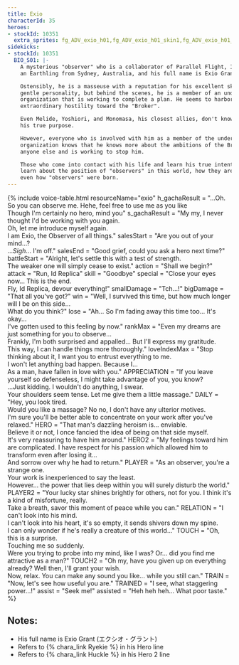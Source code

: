 ```yaml
---
title: Exio
characterId: 35
heroes:
- stockId: 10351
  extra_sprites: fg_ADV_exio_h01,fg_ADV_exio_h01_skin1,fg_ADV_exio_h01_skin2
sidekicks:
- stockId: 10351
  BIO_S01: |-
    A mysterious "observer" who is a collaborator of Parallel Flight, Inc. Exio is
    an Earthling from Sydney, Australia, and his full name is Exio Grant.

    Ostensibly, he is a masseuse with a reputation for his excellent skills and
    gentle personality, but behind the scenes, he is a member of an underground
    organization that is working to complete a plan. He seems to harbor
    extraordinary hostility toward the "Broker".

    Even Melide, Yoshiori, and Monomasa, his closest allies, don't know much about
    his true purpose.

    However, everyone who is involved with him as a member of the underground
    organization knows that he knows more about the ambitions of the Broker than
    anyone else and is working to stop him.

    Those who come into contact with his life and learn his true intentions will
    learn about the position of "observers" in this world, how they are treated, and
    even how "observers" were born.
---
```


{% include voice-table.html resourceName="exio"
h_gachaResult = "...Oh. So you can observe me. Hehe, feel free to use me as you like<br>Though I'm certainly no hero, mind you"
s_gachaResult = "My my, I never thought I'd be working with you again.<br>Oh, let me introduce myself again.<br>I am Exio, the Observer of all things."
salesStart = "Are you out of your mind...?<br>...*Sigh*... I'm off."
salesEnd = "Good grief, could you ask a hero next time?"
battleStart = "Alright, let's settle this with a test of strength.<br>The weaker one will simply cease to exist."
action = "Shall we begin?"
attack = "Run, Id Replica"
skill = "Goodbye"
special = "Close your eyes now... This is the end.<br>Fly, Id Replica, devour everything!"
smallDamage = "Tch...!"
bigDamage = "That all you've got?"
win = "Well, I survived this time, but how much longer will I be on this side...<br> What do you think?"
lose = "Ah... So I'm fading away this time too... It's okay...<br>I've gotten used to this feeling by now."
rankMax = "Even my dreams are just something for you to observe...<br>Frankly, I'm both surprised and appalled... But I'll express my gratitude.<br>This way, I can handle things more thoroughly."
loveIndexMax = "Stop thinking about it, I want you to entrust everything to me.<br>I won't let anything bad happen. Because I…<br>As a man, have fallen in love with you."
APPRECIATION = "If you leave yourself so defenseless, I might take advantage of you, you know?<br>...Just kidding. I wouldn't do anything, I swear.<br>Your shoulders seem tense. Let me give them a little massage."
DAILY = "Hey, you look tired.<br>Would you like a massage? No no, I don't have any ulterior motives.<br>I'm sure you'll be better able to concentrate on your work after you've relaxed."
HERO = "That man's dazzling heroism is... enviable.<br>Believe it or not, I once fancied the idea of being on that side myself.<br>It's very reassuring to have him around."
HERO2 = "My feelings toward him are complicated. I have respect for his passion which allowed him to transform even after losing it...<br>And sorrow over why he had to return."
PLAYER = "As an observer, you're a strange one.<br>Your work is inexperienced to say the least.<br>However... the power that lies deep within you will surely disturb the world."
PLAYER2 = "Your lucky star shines brightly for others, not for you. I think it's a kind of misfortune, really.<br>Take a breath, savor this moment of peace while you can."
RELATION = "I can't look into his mind.<br>I can't look into his heart, it's so empty, it sends shivers down my spine.<br>I can only wonder if he's really a creature of this world..."
TOUCH = "Oh, this is a surprise.<br>Touching me so suddenly.<br>Were you trying to probe into my mind, like I was? Or... did you find me attractive as a man?"
TOUCH2 = "Oh my, have you given up on everything already? Well then, I'll grant your wish.<br>Now, relax. You can make any sound you like... while you still can."
TRAIN = "Now, let's see how useful you are."
TRAINED = "I see, what staggering power...!"
assist = "Seek me!"
assisted = "Heh heh heh... What poor taste."
%}

## Notes:

- His full name is Exio Grant (エクシオ・グラント)
- Refers to {% chara_link Ryekie %} in his Hero line
- Refers to {% chara_link Huckle %} in his Hero 2 line
